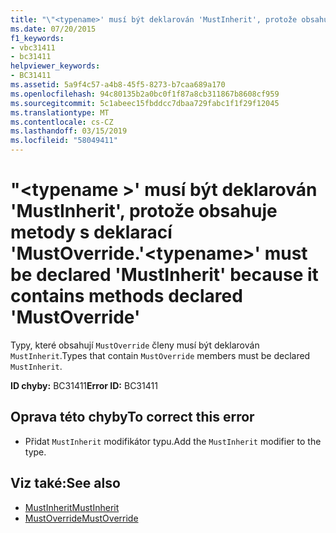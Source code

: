 ```yaml
---
title: "\"<typename>' musí být deklarován 'MustInherit', protože obsahuje metody s deklarací 'MustOverride."
ms.date: 07/20/2015
f1_keywords:
- vbc31411
- bc31411
helpviewer_keywords:
- BC31411
ms.assetid: 5a9f4c57-a4b8-45f5-8273-b7caa689a170
ms.openlocfilehash: 94c80135b2a0bc0f1f87a8cb311867b8608cf959
ms.sourcegitcommit: 5c1abeec15fbddcc7dbaa729fabc1f1f29f12045
ms.translationtype: MT
ms.contentlocale: cs-CZ
ms.lasthandoff: 03/15/2019
ms.locfileid: "58049411"
---
```

# <a name="typename-must-be-declared-mustinherit-because-it-contains-methods-declared-mustoverride"></a><span data-ttu-id="324c3-102">"\<typename >' musí být deklarován 'MustInherit', protože obsahuje metody s deklarací 'MustOverride.</span><span class="sxs-lookup"><span data-stu-id="324c3-102">'\<typename>' must be declared 'MustInherit' because it contains methods declared 'MustOverride'</span></span>
<span data-ttu-id="324c3-103">Typy, které obsahují `MustOverride` členy musí být deklarován `MustInherit`.</span><span class="sxs-lookup"><span data-stu-id="324c3-103">Types that contain `MustOverride` members must be declared `MustInherit`.</span></span>  
  
 <span data-ttu-id="324c3-104">**ID chyby:** BC31411</span><span class="sxs-lookup"><span data-stu-id="324c3-104">**Error ID:** BC31411</span></span>  
  
## <a name="to-correct-this-error"></a><span data-ttu-id="324c3-105">Oprava této chyby</span><span class="sxs-lookup"><span data-stu-id="324c3-105">To correct this error</span></span>  
  
-   <span data-ttu-id="324c3-106">Přidat `MustInherit` modifikátor typu.</span><span class="sxs-lookup"><span data-stu-id="324c3-106">Add the `MustInherit` modifier to the type.</span></span>  
  
## <a name="see-also"></a><span data-ttu-id="324c3-107">Viz také:</span><span class="sxs-lookup"><span data-stu-id="324c3-107">See also</span></span>

- [<span data-ttu-id="324c3-108">MustInherit</span><span class="sxs-lookup"><span data-stu-id="324c3-108">MustInherit</span></span>](../../visual-basic/language-reference/modifiers/mustinherit.md)
- [<span data-ttu-id="324c3-109">MustOverride</span><span class="sxs-lookup"><span data-stu-id="324c3-109">MustOverride</span></span>](../../visual-basic/language-reference/modifiers/mustoverride.md)
